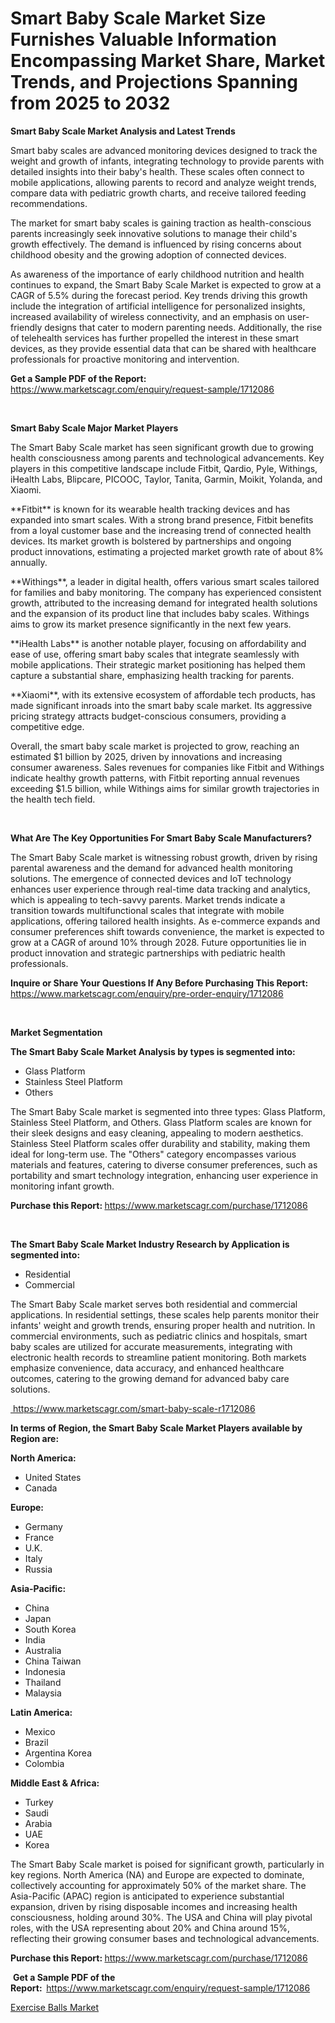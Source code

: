 <p><h1>Smart Baby Scale Market Size Furnishes Valuable Information Encompassing Market Share, Market Trends, and Projections Spanning from 2025 to 2032</h1></p><p><strong>Smart Baby Scale Market Analysis and Latest Trends</strong></p>
<p><p>Smart baby scales are advanced monitoring devices designed to track the weight and growth of infants, integrating technology to provide parents with detailed insights into their baby's health. These scales often connect to mobile applications, allowing parents to record and analyze weight trends, compare data with pediatric growth charts, and receive tailored feeding recommendations. </p><p>The market for smart baby scales is gaining traction as health-conscious parents increasingly seek innovative solutions to manage their child's growth effectively. The demand is influenced by rising concerns about childhood obesity and the growing adoption of connected devices. </p><p>As awareness of the importance of early childhood nutrition and health continues to expand, the Smart Baby Scale Market is expected to grow at a CAGR of 5.5% during the forecast period. Key trends driving this growth include the integration of artificial intelligence for personalized insights, increased availability of wireless connectivity, and an emphasis on user-friendly designs that cater to modern parenting needs. Additionally, the rise of telehealth services has further propelled the interest in these smart devices, as they provide essential data that can be shared with healthcare professionals for proactive monitoring and intervention.</p></p>
<p><strong>Get a Sample PDF of the Report:&nbsp;</strong> <a href="https://www.marketscagr.com/enquiry/request-sample/1712086?utm_campaign=2138&utm_medium=2&utm_source=Github&utm_content=ia&utm_term=27032025&utm_id=smart-baby-scale">https://www.marketscagr.com/enquiry/request-sample/1712086</a></p>
<p>&nbsp;</p>
<p><strong>Smart Baby Scale Major Market Players</strong></p>
<p><p>The Smart Baby Scale market has seen significant growth due to growing health consciousness among parents and technological advancements. Key players in this competitive landscape include Fitbit, Qardio, Pyle, Withings, iHealth Labs, Blipcare, PICOOC, Taylor, Tanita, Garmin, Moikit, Yolanda, and Xiaomi.</p><p>**Fitbit** is known for its wearable health tracking devices and has expanded into smart scales. With a strong brand presence, Fitbit benefits from a loyal customer base and the increasing trend of connected health devices. Its market growth is bolstered by partnerships and ongoing product innovations, estimating a projected market growth rate of about 8% annually.</p><p>**Withings**, a leader in digital health, offers various smart scales tailored for families and baby monitoring. The company has experienced consistent growth, attributed to the increasing demand for integrated health solutions and the expansion of its product line that includes baby scales. Withings aims to grow its market presence significantly in the next few years.</p><p>**iHealth Labs** is another notable player, focusing on affordability and ease of use, offering smart baby scales that integrate seamlessly with mobile applications. Their strategic market positioning has helped them capture a substantial share, emphasizing health tracking for parents.</p><p>**Xiaomi**, with its extensive ecosystem of affordable tech products, has made significant inroads into the smart baby scale market. Its aggressive pricing strategy attracts budget-conscious consumers, providing a competitive edge.</p><p>Overall, the smart baby scale market is projected to grow, reaching an estimated $1 billion by 2025, driven by innovations and increasing consumer awareness. Sales revenues for companies like Fitbit and Withings indicate healthy growth patterns, with Fitbit reporting annual revenues exceeding $1.5 billion, while Withings aims for similar growth trajectories in the health tech field.</p></p>
<p>&nbsp;</p>
<p><strong>What Are The Key Opportunities For Smart Baby Scale Manufacturers?</strong></p>
<p><p>The Smart Baby Scale market is witnessing robust growth, driven by rising parental awareness and the demand for advanced health monitoring solutions. The emergence of connected devices and IoT technology enhances user experience through real-time data tracking and analytics, which is appealing to tech-savvy parents. Market trends indicate a transition towards multifunctional scales that integrate with mobile applications, offering tailored health insights. As e-commerce expands and consumer preferences shift towards convenience, the market is expected to grow at a CAGR of around 10% through 2028. Future opportunities lie in product innovation and strategic partnerships with pediatric health professionals.</p></p>
<p><strong>Inquire or Share Your Questions If Any Before Purchasing This Report:</strong> <a href="https://www.marketscagr.com/enquiry/pre-order-enquiry/1712086?utm_campaign=2138&utm_medium=2&utm_source=Github&utm_content=ia&utm_term=27032025&utm_id=smart-baby-scale">https://www.marketscagr.com/enquiry/pre-order-enquiry/1712086</a></p>
<p>&nbsp;</p>
<p><strong>Market Segmentation</strong></p>
<p><strong>The Smart Baby Scale Market Analysis by types is segmented into:</strong></p>
<p><ul><li>Glass Platform</li><li>Stainless Steel Platform</li><li>Others</li></ul></p>
<p><p>The Smart Baby Scale market is segmented into three types: Glass Platform, Stainless Steel Platform, and Others. Glass Platform scales are known for their sleek designs and easy cleaning, appealing to modern aesthetics. Stainless Steel Platform scales offer durability and stability, making them ideal for long-term use. The "Others" category encompasses various materials and features, catering to diverse consumer preferences, such as portability and smart technology integration, enhancing user experience in monitoring infant growth.</p></p>
<p><strong>Purchase this Report:&nbsp;</strong><a href="https://www.marketscagr.com/purchase/1712086?utm_campaign=2138&utm_medium=2&utm_source=Github&utm_content=ia&utm_term=27032025&utm_id=smart-baby-scale">https://www.marketscagr.com/purchase/1712086</a></p>
<p>&nbsp;</p>
<p><strong>The Smart Baby Scale Market Industry Research by Application is segmented into:</strong></p>
<p><ul><li>Residential</li><li>Commercial</li></ul></p>
<p><p>The Smart Baby Scale market serves both residential and commercial applications. In residential settings, these scales help parents monitor their infants' weight and growth trends, ensuring proper health and nutrition. In commercial environments, such as pediatric clinics and hospitals, smart baby scales are utilized for accurate measurements, integrating with electronic health records to streamline patient monitoring. Both markets emphasize convenience, data accuracy, and enhanced healthcare outcomes, catering to the growing demand for advanced baby care solutions.</p></p>
<p><a href="https://www.marketscagr.com/smart-baby-scale-r1712086?utm_campaign=2138&utm_medium=2&utm_source=Github&utm_content=ia&utm_term=27032025&utm_id=smart-baby-scale">&nbsp;https://www.marketscagr.com/smart-baby-scale-r1712086</a></p>
<p><strong>In terms of Region, the Smart Baby Scale Market Players available by Region are:</strong></p>
<p>
    <p> <strong> North America: </strong>
        <ul>
            <li>United States</li>
            <li>Canada</li>
        </ul>
        </p> 
    <p> <strong> Europe: </strong>
        <ul>
            <li>Germany</li>
            <li>France</li>
            <li>U.K.</li>
            <li>Italy</li>
            <li>Russia</li>
        </ul>
        </p> 
    <p> <strong> Asia-Pacific: </strong>
        <ul>
            <li>China</li>
            <li>Japan</li>
            <li>South Korea</li>
            <li>India</li>
            <li>Australia</li>
            <li>China Taiwan</li>
            <li>Indonesia</li>
            <li>Thailand</li>
            <li>Malaysia</li>
        </ul>
        </p> 
    <p> <strong> Latin America: </strong>
        <ul>
            <li>Mexico</li>
            <li>Brazil</li>
            <li>Argentina Korea</li>
            <li>Colombia</li>
        </ul>
        </p> 
    <p> <strong> Middle East & Africa: </strong>
        <ul>
            <li>Turkey</li>
            <li>Saudi</li>
            <li>Arabia</li>
            <li>UAE</li>
            <li>Korea</li>
        </ul>
    </p>
    </p>
<p><p>The Smart Baby Scale market is poised for significant growth, particularly in key regions. North America (NA) and Europe are expected to dominate, collectively accounting for approximately 50% of the market share. The Asia-Pacific (APAC) region is anticipated to experience substantial expansion, driven by rising disposable incomes and increasing health consciousness, holding around 30%. The USA and China will play pivotal roles, with the USA representing about 20% and China around 15%, reflecting their growing consumer bases and technological advancements.</p></p>
<p><strong>Purchase this Report: </strong><a href="https://www.marketscagr.com/purchase/1712086?utm_campaign=2138&utm_medium=2&utm_source=Github&utm_content=ia&utm_term=27032025&utm_id=smart-baby-scale">https://www.marketscagr.com/purchase/1712086</a></p>
<p>&nbsp;<strong>Get a Sample PDF of the Report:&nbsp;&nbsp;</strong><a href="https://www.marketscagr.com/enquiry/request-sample/1712086?utm_campaign=2138&utm_medium=2&utm_source=Github&utm_content=ia&utm_term=27032025&utm_id=smart-baby-scale">https://www.marketscagr.com/enquiry/request-sample/1712086</a></p>
<p><strong></strong></p>
<p><p><a href="https://github.com/joannesouthgate/Market-Research-Report-List-5/blob/main/exercise-balls-market.md?utm_campaign=2138&utm_medium=2&utm_source=Github&utm_content=ia&utm_term=27032025&utm_id=smart-baby-scale">Exercise Balls Market</a></p></p>